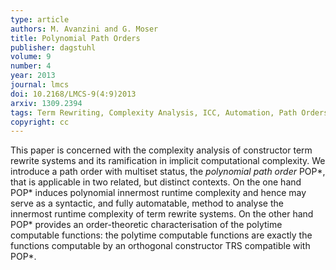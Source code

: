 ```yaml
---
type: article
authors: M. Avanzini and G. Moser
title: Polynomial Path Orders
publisher: dagstuhl
volume: 9
number: 4
year: 2013
journal: lmcs
doi: 10.2168/LMCS-9(4:9)2013
arxiv: 1309.2394
tags: Term Rewriting, Complexity Analysis, ICC, Automation, Path Orders, Predicative Recursion
copyright: cc
---
```


This paper is concerned with the complexity analysis of
constructor term rewrite systems and its ramification in implicit
computational complexity.
We introduce a path order with multiset status, 
the *polynomial path order* POP\*, that is applicable
in two related, but distinct contexts.
On the one hand POP\* induces polynomial innermost runtime complexity
and hence may serve as a syntactic, and fully automatable, method to analyse
the innermost runtime complexity of term rewrite systems.
On the other hand POP\* provides an order-theoretic 
characterisation of the polytime computable functions: 
the polytime computable functions are exactly the functions
computable by an orthogonal constructor TRS compatible with POP\*.
